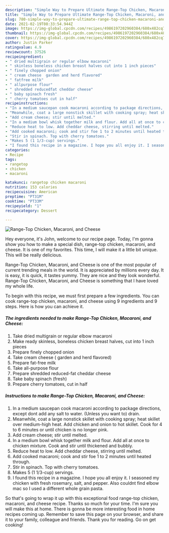```yaml
---
description: "Simple Way to Prepare Ultimate Range-Top Chicken, Macaroni, and Cheese"
title: "Simple Way to Prepare Ultimate Range-Top Chicken, Macaroni, and Cheese"
slug: 780-simple-way-to-prepare-ultimate-range-top-chicken-macaroni-and-cheese
date: 2021-02-19T08:33:54.944Z
image: https://img-global.cpcdn.com/recipes/4986197202960384/680x482cq70/range-top-chicken-macaroni-and-cheese-recipe-main-photo.jpg
thumbnail: https://img-global.cpcdn.com/recipes/4986197202960384/680x482cq70/range-top-chicken-macaroni-and-cheese-recipe-main-photo.jpg
cover: https://img-global.cpcdn.com/recipes/4986197202960384/680x482cq70/range-top-chicken-macaroni-and-cheese-recipe-main-photo.jpg
author: Justin Parker
ratingvalue: 4.9
reviewcount: 37526
recipeingredient:
- " dried multigrain or regular elbow macaroni"
- " skinless boneless chicken breast halves cut into 1 inch pieces"
- " finely chopped onion"
- " cream cheese  garden and herd flavored"
- " fatfree milk"
- " allpurpose flour"
- " shredded reducedfat cheddar cheese"
- " baby spinach fresh"
- " cherry tomatoes cut in half"
recipeinstructions:
- "In a medium saucepan cook macaroni according to package directions, except dont add any salt to water. (Unless you want to) drain."
- "Meanwhile, coat a large nonstick skillet with cooking spray; heat skillet over medium-high heat. Add chicken and onion to hot skillet. Cook for 4 to 6 minutes or until chicken is no longer pink."
- "Add cream cheese; stir until melted."
- "In a medium bowl whisk together milk and flour. Add all at once to chicken mixture. Cook and stir until thickened and bubbly."
- "Reduce heat to low. Add cheddar cheese, stirring until melted."
- "Add cooked macaroni; cook and stir foe 1 to 2 minutes until heated through."
- "Stir in spinach. Top with cherry tomatoes."
- "Makes 5 (1 1/3-cup) servings."
- "I found this recipe in a magazine. I hope you all enjoy it. I seasoned my chicken with fresh rosemary, salt, and pepper. Also couldnt find elbow mac so I used a different whole grain pasta."
categories:
- Recipe
tags:
- rangetop
- chicken
- macaroni

katakunci: rangetop chicken macaroni 
nutrition: 153 calories
recipecuisine: American
preptime: "PT31M"
cooktime: "PT33M"
recipeyield: "1"
recipecategory: Dessert

---
```



![Range-Top Chicken, Macaroni, and Cheese](https://img-global.cpcdn.com/recipes/4986197202960384/680x482cq70/range-top-chicken-macaroni-and-cheese-recipe-main-photo.jpg)

Hey everyone, it's John, welcome to our recipe page. Today, I'm gonna show you how to make a special dish, range-top chicken, macaroni, and cheese. It is one of my favorites. This time, I will make it a little bit unique. This will be really delicious.

Range-Top Chicken, Macaroni, and Cheese is one of the most popular of current trending meals in the world. It is appreciated by millions every day. It is easy, it is quick, it tastes yummy. They are nice and they look wonderful. Range-Top Chicken, Macaroni, and Cheese is something that I have loved my whole life.




To begin with this recipe, we must first prepare a few ingredients. You can cook range-top chicken, macaroni, and cheese using 9 ingredients and 9 steps. Here is how you can achieve it.

<!--inarticleads1-->

##### The ingredients needed to make Range-Top Chicken, Macaroni, and Cheese:

1. Take  dried multigrain or regular elbow macaroni
1. Make ready  skinless, boneless chicken breast halves, cut into 1 inch pieces
1. Prepare  finely chopped onion
1. Take  cream cheese ( garden and herd flavored)
1. Prepare  fat-free milk
1. Take  all-purpose flour
1. Prepare  shredded reduced-fat cheddar cheese
1. Take  baby spinach (fresh)
1. Prepare  cherry tomatoes, cut in half




<!--inarticleads2-->

##### Instructions to make Range-Top Chicken, Macaroni, and Cheese:

1. In a medium saucepan cook macaroni according to package directions, except dont add any salt to water. (Unless you want to) drain.
1. Meanwhile, coat a large nonstick skillet with cooking spray; heat skillet over medium-high heat. Add chicken and onion to hot skillet. Cook for 4 to 6 minutes or until chicken is no longer pink.
1. Add cream cheese; stir until melted.
1. In a medium bowl whisk together milk and flour. Add all at once to chicken mixture. Cook and stir until thickened and bubbly.
1. Reduce heat to low. Add cheddar cheese, stirring until melted.
1. Add cooked macaroni; cook and stir foe 1 to 2 minutes until heated through.
1. Stir in spinach. Top with cherry tomatoes.
1. Makes 5 (1 1/3-cup) servings.
1. I found this recipe in a magazine. I hope you all enjoy it. I seasoned my chicken with fresh rosemary, salt, and pepper. Also couldnt find elbow mac so I used a different whole grain pasta.




So that's going to wrap it up with this exceptional food range-top chicken, macaroni, and cheese recipe. Thanks so much for your time. I'm sure you will make this at home. There is gonna be more interesting food in home recipes coming up. Remember to save this page on your browser, and share it to your family, colleague and friends. Thank you for reading. Go on get cooking!
